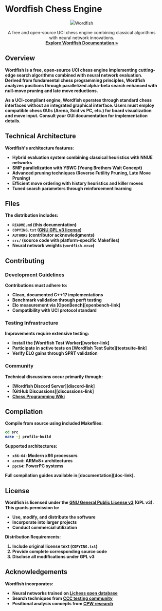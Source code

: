 # Wordfish Chess Engine

<div align="center">
  <img src="[https://ijccrl.com/wp-content/uploads/2025/08/wordfish.png]" 
  <h3>Wordfish</h3>
  
  A free and open-source UCI chess engine combining classical algorithms with neural network innovations.
  <br>
  <strong><a href="#">Explore Wordfish Documentation »</a>
  
</div>

## Overview

**Wordfish** is a free, open-source UCI chess engine implementing cutting-edge search algorithms combined with neural network evaluation. Derived from fundamental chess programming principles, Wordfish analyzes positions through parallelized alpha-beta search enhanced with null-move pruning and late move reductions.

As a UCI-compliant engine, Wordfish operates through **standard chess interfaces** without an integrated graphical interface. Users must employ compatible chess GUIs (Arena, Scid vs PC, etc.) for board visualization and move input. Consult your GUI documentation for implementation details.

## Technical Architecture

Wordfish's architecture features:

- Hybrid evaluation system combining classical heuristics with NNUE networks
- SMP parallelization with YBWC (Young Brothers Wait Concept)
- Advanced pruning techniques (Reverse Futility Pruning, Late Move Pruning)
- Efficient move ordering with history heuristics and killer moves
- Tuned search parameters through reinforcement learning

## Files

The distribution includes:

- `README.md` (this documentation)
- `COPYING.txt` ([GNU GPL v3 license][gpl-link])
- `AUTHORS` (contributor acknowledgments)
- `src/` (source code with platform-specific Makefiles)
- Neural network weights (`wordfish.nnue`)

## Contributing

### Development Guidelines
Contributions must adhere to:
- Clean, documented C++17 implementations
- Benchmark validation through perft testing
- Elo measurement via [OpenBench][openbench-link]
- Compatibility with UCI protocol standard

### Testing Infrastructure
Improvements require extensive testing:
- Install the [Wordfish Test Worker][worker-link]
- Participate in active tests on [Wordfish Test Suite][testsuite-link]
- Verify ELO gains through SPRT validation

### Community
Technical discussions occur primarily through:
- [Wordfish Discord Server][discord-link]
- [GitHub Discussions][discussions-link]
- [Chess Programming Wiki][chesswiki-link]

## Compilation

Compile from source using included Makefiles:
```bash
cd src
make -j profile-build
```

Supported architectures:
- `x86-64`: Modern x86 processors
- `armv8`: ARMv8+ architectures
- `ppc64`: PowerPC systems

Full compilation guides available in [documentation][doc-link].

## License

Wordfish is licensed under the **[GNU General Public License v3][gpl-link]** (GPL v3). This grants permission to:
- Use, modify, and distribute the software
- Incorporate into larger projects
- Conduct commercial utilization

**Distribution Requirements**:
1. Include original license text (`COPYING.txt`)
2. Provide complete corresponding source code
3. Disclose all modifications under GPL v3

## Acknowledgements

Wordfish incorporates:
- Neural networks trained on [Lichess open database][lichess-db]
- Search techniques from [CCC testing community][ccc-link]
- Positional analysis concepts from [CPW research][cpw-link]

[gpl-link]: https://www.gnu.org/licenses/gpl-3.0.html
[website-link]: https://ijccrl.com/ 
[chesswiki-link]: https://www.chessprogramming.org
[lichess-db]: https://database.lichess.org
[ccc-link]: https://www.chess.com/computer-chess-championship
[cpw-link]: https://www.chessprogramming.org
